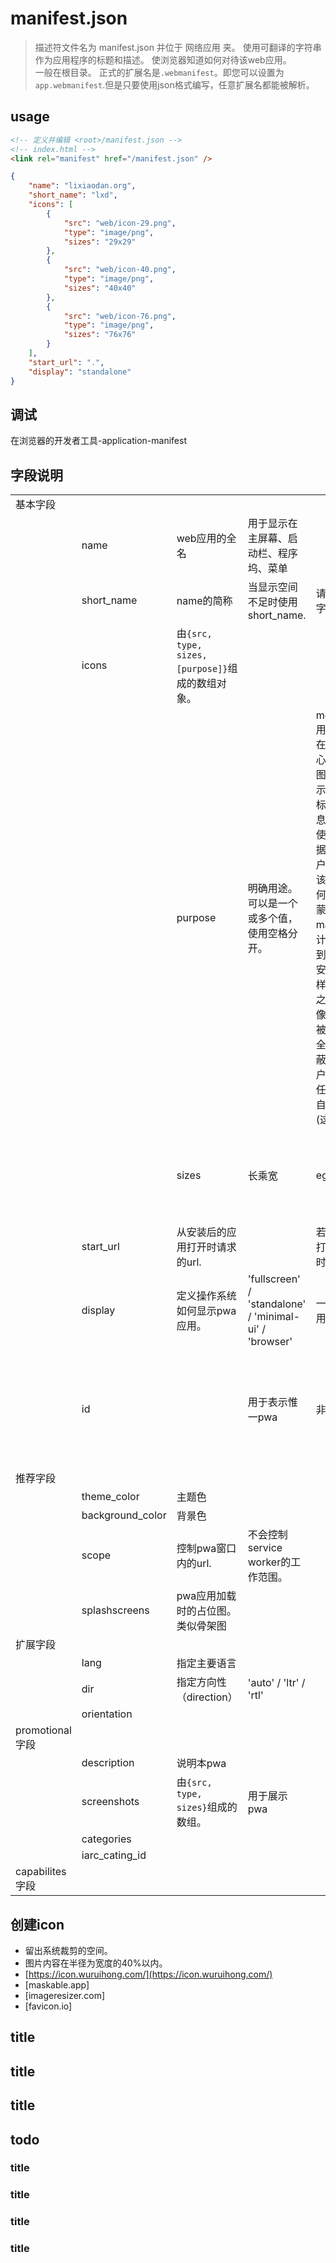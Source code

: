 # manifest.json
> 描述符文件名为 manifest.json 并位于 网络应用 夹。
> 使用可翻译的字符串作为应用程序的标题和描述。
> 使浏览器知道如何对待该web应用。  
> 一般在根目录。
> 正式的扩展名是`.webmanifest`。即您可以设置为`app.webmanifest`.但是只要使用json格式编写，任意扩展名都能被解析。  

## usage
```html
<!-- 定义并编辑 <root>/manifest.json -->
<!-- index.html -->
<link rel="manifest" href="/manifest.json" />
```

```json
{
    "name": "lixiaodan.org",
    "short_name": "lxd",
    "icons": [
        {
            "src": "web/icon-29.png",
            "type": "image/png",
            "sizes": "29x29"
        },
        {
            "src": "web/icon-40.png",
            "type": "image/png",
            "sizes": "40x40"
        },
        {
            "src": "web/icon-76.png",
            "type": "image/png",
            "sizes": "76x76"
        }
    ],
    "start_url": ".",
    "display": "standalone"
}
```

## 调试
在浏览器的开发者工具-application-manifest  

## 字段说明
|||||||
|-|-|-|-|-|-|
|基本字段||||||
||name|web应用的全名|用于显示在主屏幕、启动栏、程序坞、菜单|||
||short_name|name的简称|当显示空间不足时使用short_name.|请保持在12个字母以内||
||icons|由`{src, type, sizes, [purpose]}`组成的数组对象。||||
|||purpose|明确用途。可以是一个或多个值，使用空格分开。|monochrome用户代理可以在需要带有实心填充的单色图标的地方显示此图标。图标中的颜色信息被丢弃，只使用alpha数据。然后，用户代理可以将该图标用作任何固体填充的蒙版。 maskable在设计图像时考虑到图标掩码和安全区，这样，安全区域之外的任何图像部分都可以被用户代理安全地忽略和屏蔽掉。 any用户代理可以在任何上下文中自由显示图标(这是默认值)。||
|||sizes|长乘宽|eg: `64x64`|一般需要16x16 32x32 64x64 180x180 192x192 512x512|
||start_url|从安装后的应用打开时请求的url.||若不设置，则打开安装应用时的url||
||display|定义操作系统如何显示pwa应用。|'fullscreen' / 'standalone' / 'minimal-ui' / 'browser'|一般使用'standalone'||
||id||用于表示惟一pwa|非必填项|若无id,有start_url也行。chrome 96+当无id里会自动生成一个id.|
|推荐字段||||||
||theme_color|主题色||||
||background_color|背景色||||
||scope|控制pwa窗口内的url.|不会控制service worker的工作范围。|||
||splashscreens|pwa应用加载时的占位图。类似骨架图|||
|扩展字段||||||
||lang|指定主要语言||||
||dir|指定方向性（direction）|'auto' / 'ltr' / 'rtl'|||
||orientation|||||
|promotional 字段||||||
||description|说明本pwa||||
||screenshots|由`{src, type, sizes}`组成的数组。|用于展示pwa|||
||categories|||||
||iarc_cating_id|||||
|capabilites字段||||||

## 创建icon
- 留出系统裁剪的空间。
- 图片内容在半径为宽度的40%以内。
- [https://icon.wuruihong.com/](https://icon.wuruihong.com/)
- [maskable.app]
- [imageresizer.com]
- [favicon.io]

## title
## title
## title
## todo
### title
### title
### title
### title



